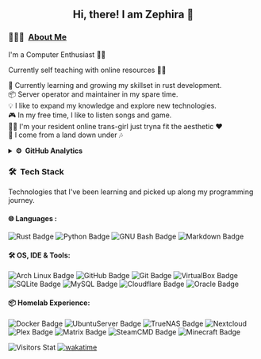 <div align="center">
  <h2> 
    Hi, there! I am Zephira 👋
  </h2>
</div>

### 👨🏻‍💻 &nbsp;[About Me](https://zephira.uk/)

I'm a Computer Enthusiast 👨‍💻

Currently self teaching with online resources 👨‍🎓

🌱 Currently learning and growing my skillset in rust development.\
📦  Server operator and maintainer in my spare time.\
💡 I like to expand my knowledge and explore new technologies.\
🎮  In my free time, I like to listen songs and game. \
🏳️‍⚧️ I'm your resident online trans-girl just tryna fit the aesthetic ♥ \
🐨 I come from a land down under 🎶

<details>
<summary><b>⚙️ &nbsp;GitHub Analytics</b></summary>
<div align="center">
  <h4> 
    🏃 Happy Programing 🏃 
  </h4>
</div>
<p align="center">
  <a href="https://github.com/Zephira58">
    <img height="180em" src="https://github-readme-stats.vercel.app/api?username=Zephira58&show_icons=true&theme=dracula"/>
    <br>
    <img height="500em" src="https://github-readme-stats.vercel.app/api/wakatime?username=Zephira58&theme=dracula&layout=compact"/>
  </a>
</p>
</details>

### 🛠 &nbsp;Tech Stack

Technologies that I've been learning and picked up along my programming journey.

#### 🌐  Languages : <br />

<!--- All badges gotten from https://developstorm.github.io/simple-badges/ --->
![Rust Badge](https://img.shields.io/badge/Rust-000?logo=rust&logoColor=BD92F9&style=for-the-badge&labelColor=282A36&color=1C1E26)
![Python Badge](https://img.shields.io/badge/Python-3776AB?logo=python&logoColor=BD92F9&style=for-the-badge&labelColor=282A36&color=1C1E26)
![GNU Bash Badge](https://img.shields.io/badge/GNU%20Bash-4EAA25?logo=gnubash&logoColor=BD92F9&style=for-the-badge&labelColor=282A36&color=1C1E26)
![Markdown Badge](https://img.shields.io/badge/Markdown-000?logo=markdown&logoColor=BD92F9&style=for-the-badge&labelColor=282A36&color=1C1E26)

#### 🛠 OS, IDE & Tools: <br />

![Arch Linux Badge](https://img.shields.io/badge/Arch%20Linux-1793D1?logo=archlinux&logoColor=BD92F9&style=for-the-badge&labelColor=282A36&color=1C1E26)
![GitHub Badge](https://img.shields.io/badge/GitHub-181717?logo=github&logoColor=BD92F9&style=for-the-badge&labelColor=282A36&color=1C1E26)
![Git Badge](https://img.shields.io/badge/Git-F05032?logo=git&logoColor=BD92F9&style=for-the-badge&labelColor=282A36&color=1C1E26)
![VirtualBox Badge](https://img.shields.io/badge/VirtualBox-183A61?logo=virtualbox&logoColor=BD92F9&style=for-the-badge&labelColor=282A36&color=1C1E26)
![SQLite Badge](https://img.shields.io/badge/SQLite-003B57?logo=sqlite&logoColor=BD92F9&style=for-the-badge&labelColor=282A36&color=1C1E26)
![MySQL Badge](https://img.shields.io/badge/MySQL-4479A1?logo=mysql&logoColor=BD92F9&style=for-the-badge&labelColor=282A36&color=1C1E26)
![Cloudflare Badge](https://img.shields.io/badge/Cloudflare-F38020?logo=cloudflare&logoColor=BD92F9&style=for-the-badge&labelColor=282A36&color=1C1E26)
![Oracle Badge](https://img.shields.io/badge/Oracle-F80000?logo=oracle&logoColor=BD92F9&style=for-the-badge&labelColor=282A36&color=1C1E26)

#### 📦 Homelab Experience: <br />

![Docker Badge](https://img.shields.io/badge/Docker-2496ED?logo=docker&logoColor=BD92F9&style=for-the-badge&labelColor=282A36&color=1C1E26)
![UbuntuServer Badge](https://img.shields.io/badge/UbuntuServer-E95420?logo=ubuntu&logoColor=BD92F9&style=for-the-badge&labelColor=282A36&color=1C1E26)
![TrueNAS Badge](https://img.shields.io/badge/TrueNAS-0095D5?logo=truenas&logoColor=BD92F9&style=for-the-badge&labelColor=282A36&color=1C1E26)
![Nextcloud](https://img.shields.io/badge/Nextcloud-3693F3?logo=icloud&logoColor=BD92F9&style=for-the-badge&labelColor=282A36&color=1C1E26)
![Plex Badge](https://img.shields.io/badge/Plex-EBAF00?logo=plex&logoColor=BD92F9&style=for-the-badge&labelColor=282A36&color=1C1E26)
![Matrix Badge](https://img.shields.io/badge/Matrix-000?logo=matrix&logoColor=BD92F9&style=for-the-badge&labelColor=282A36&color=1C1E26)
![SteamCMD Badge](https://img.shields.io/badge/SteamCMD-000?logo=steam&logoColor=BD92F9&style=for-the-badge&labelColor=282A36&color=1C1E26)
![Minecraft Badge](https://img.shields.io/badge/Minecraft-62B47A?logo=minecraft&logoColor=BD92F9&style=for-the-badge&labelColor=282A36&color=1C1E26)

![Visitors Stat](https://komarev.com/ghpvc/?username=Xanthus58)
[![wakatime](https://wakatime.com/badge/user/0b1b6854-9980-4101-a28a-0b148d8403d6.svg)](https://wakatime.com/@0b1b6854-9980-4101-a28a-0b148d8403d6)
<!---[!template pulled from Ashesh3 https://github.com/Ashesh3/Ashesh3
